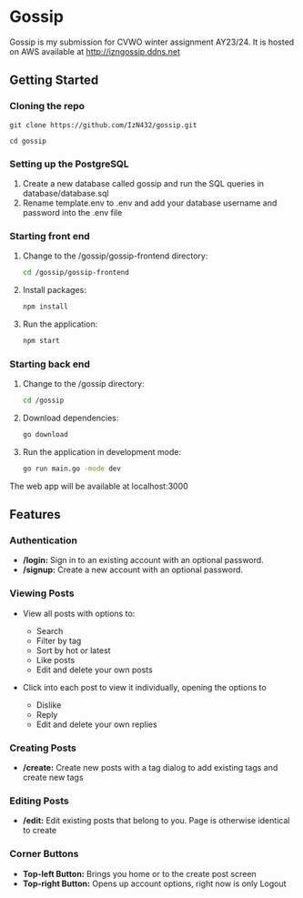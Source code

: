 # Gossip

Gossip is my submission for CVWO winter assignment AY23/24. It is hosted on AWS available at http://izngossip.ddns.net

## Getting Started

### Cloning the repo

```
git clone https://github.com/IzN432/gossip.git

cd gossip
```

### Setting up the PostgreSQL

1. Create a new database called gossip and run the SQL queries in database/database.sql
2. Rename template.env to .env and add your database username and password into the .env file
   
### Starting front end

1. Change to the /gossip/gossip-frontend directory:
    ```bash
    cd /gossip/gossip-frontend
    ```

2. Install packages:
    ```bash
    npm install
    ```

3. Run the application:
    ```bash
    npm start
    ```

### Starting back end

1. Change to the /gossip directory:
    ```bash
    cd /gossip
    ```

2. Download dependencies:
    ```bash
    go download
    ```

3. Run the application in development mode:
    ```bash
    go run main.go -mode dev
    ```

The web app will be available at localhost:3000

## Features

### Authentication

- **/login:** Sign in to an existing account with an optional password.
- **/signup:** Create a new account with an optional password.

### Viewing Posts

- View all posts with options to:
  - Search
  - Filter by tag
  - Sort by hot or latest
  - Like posts
  - Edit and delete your own posts

- Click into each post to view it individually, opening the options to
  - Dislike
  - Reply
  - Edit and delete your own replies

### Creating Posts

- **/create:** Create new posts with a tag dialog to add existing tags and create new tags

### Editing Posts

- **/edit:** Edit existing posts that belong to you. Page is otherwise identical to create

### Corner Buttons

- **Top-left Button:** Brings you home or to the create post screen
- **Top-right Button:** Opens up account options, right now is only Logout
  
